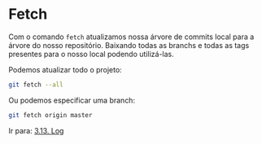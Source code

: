 # Fetch

Com o comando `fetch` atualizamos nossa árvore de commits local para a árvore do nosso repositório. Baixando todas as branchs e todas as tags presentes para o nosso local podendo utilizá-las.

Podemos atualizar todo o projeto:

```bash
git fetch --all
```

Ou podemos especificar uma branch:

```bash
git fetch origin master
```

Ir para: [3.13. Log](../3-comandos/log.md)
